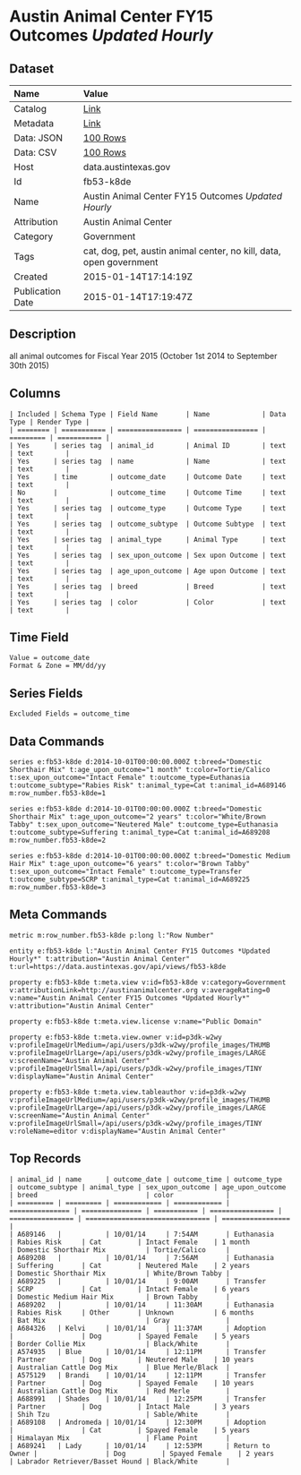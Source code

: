 # Austin Animal Center FY15 Outcomes *Updated Hourly*

## Dataset

| Name | Value |
| :--- | :---- |
| Catalog | [Link](https://catalog.data.gov/dataset/austin-animal-center-fy15-outcomes-updated-hourly) |
| Metadata | [Link](https://data.austintexas.gov/api/views/fb53-k8de) |
| Data: JSON | [100 Rows](https://data.austintexas.gov/api/views/fb53-k8de/rows.json?max_rows=100) |
| Data: CSV | [100 Rows](https://data.austintexas.gov/api/views/fb53-k8de/rows.csv?max_rows=100) |
| Host | data.austintexas.gov |
| Id | fb53-k8de |
| Name | Austin Animal Center FY15 Outcomes *Updated Hourly* |
| Attribution | Austin Animal Center |
| Category | Government |
| Tags | cat, dog, pet, austin animal center, no kill, data, open government |
| Created | 2015-01-14T17:14:19Z |
| Publication Date | 2015-01-14T17:19:47Z |

## Description

all animal outcomes for Fiscal Year 2015 (October 1st 2014 to September 30th 2015)

## Columns

```ls
| Included | Schema Type | Field Name       | Name             | Data Type | Render Type |
| ======== | =========== | ================ | ================ | ========= | =========== |
| Yes      | series tag  | animal_id        | Animal ID        | text      | text        |
| Yes      | series tag  | name             | Name             | text      | text        |
| Yes      | time        | outcome_date     | Outcome Date     | text      | text        |
| No       |             | outcome_time     | Outcome Time     | text      | text        |
| Yes      | series tag  | outcome_type     | Outcome Type     | text      | text        |
| Yes      | series tag  | outcome_subtype  | Outcome Subtype  | text      | text        |
| Yes      | series tag  | animal_type      | Animal Type      | text      | text        |
| Yes      | series tag  | sex_upon_outcome | Sex upon Outcome | text      | text        |
| Yes      | series tag  | age_upon_outcome | Age upon Outcome | text      | text        |
| Yes      | series tag  | breed            | Breed            | text      | text        |
| Yes      | series tag  | color            | Color            | text      | text        |
```

## Time Field

```ls
Value = outcome_date
Format & Zone = MM/dd/yy
```

## Series Fields

```ls
Excluded Fields = outcome_time
```

## Data Commands

```ls
series e:fb53-k8de d:2014-10-01T00:00:00.000Z t:breed="Domestic Shorthair Mix" t:age_upon_outcome="1 month" t:color=Tortie/Calico t:sex_upon_outcome="Intact Female" t:outcome_type=Euthanasia t:outcome_subtype="Rabies Risk" t:animal_type=Cat t:animal_id=A689146 m:row_number.fb53-k8de=1

series e:fb53-k8de d:2014-10-01T00:00:00.000Z t:breed="Domestic Shorthair Mix" t:age_upon_outcome="2 years" t:color="White/Brown Tabby" t:sex_upon_outcome="Neutered Male" t:outcome_type=Euthanasia t:outcome_subtype=Suffering t:animal_type=Cat t:animal_id=A689208 m:row_number.fb53-k8de=2

series e:fb53-k8de d:2014-10-01T00:00:00.000Z t:breed="Domestic Medium Hair Mix" t:age_upon_outcome="6 years" t:color="Brown Tabby" t:sex_upon_outcome="Intact Female" t:outcome_type=Transfer t:outcome_subtype=SCRP t:animal_type=Cat t:animal_id=A689225 m:row_number.fb53-k8de=3
```

## Meta Commands

```ls
metric m:row_number.fb53-k8de p:long l:"Row Number"

entity e:fb53-k8de l:"Austin Animal Center FY15 Outcomes *Updated Hourly*" t:attribution="Austin Animal Center" t:url=https://data.austintexas.gov/api/views/fb53-k8de

property e:fb53-k8de t:meta.view v:id=fb53-k8de v:category=Government v:attributionLink=http://austinanimalcenter.org v:averageRating=0 v:name="Austin Animal Center FY15 Outcomes *Updated Hourly*" v:attribution="Austin Animal Center"

property e:fb53-k8de t:meta.view.license v:name="Public Domain"

property e:fb53-k8de t:meta.view.owner v:id=p3dk-w2wy v:profileImageUrlMedium=/api/users/p3dk-w2wy/profile_images/THUMB v:profileImageUrlLarge=/api/users/p3dk-w2wy/profile_images/LARGE v:screenName="Austin Animal Center" v:profileImageUrlSmall=/api/users/p3dk-w2wy/profile_images/TINY v:displayName="Austin Animal Center"

property e:fb53-k8de t:meta.view.tableauthor v:id=p3dk-w2wy v:profileImageUrlMedium=/api/users/p3dk-w2wy/profile_images/THUMB v:profileImageUrlLarge=/api/users/p3dk-w2wy/profile_images/LARGE v:screenName="Austin Animal Center" v:profileImageUrlSmall=/api/users/p3dk-w2wy/profile_images/TINY v:roleName=editor v:displayName="Austin Animal Center"
```

## Top Records

```ls
| animal_id | name      | outcome_date | outcome_time | outcome_type    | outcome_subtype | animal_type | sex_upon_outcome | age_upon_outcome | breed                           | color             | 
| ========= | ========= | ============ | ============ | =============== | =============== | =========== | ================ | ================ | =============================== | ================= | 
| A689146   |           | 10/01/14     | 7:54AM       | Euthanasia      | Rabies Risk     | Cat         | Intact Female    | 1 month          | Domestic Shorthair Mix          | Tortie/Calico     | 
| A689208   |           | 10/01/14     | 7:56AM       | Euthanasia      | Suffering       | Cat         | Neutered Male    | 2 years          | Domestic Shorthair Mix          | White/Brown Tabby | 
| A689225   |           | 10/01/14     | 9:00AM       | Transfer        | SCRP            | Cat         | Intact Female    | 6 years          | Domestic Medium Hair Mix        | Brown Tabby       | 
| A689202   |           | 10/01/14     | 11:30AM      | Euthanasia      | Rabies Risk     | Other       | Unknown          | 6 months         | Bat Mix                         | Gray              | 
| A684326   | Kelvi     | 10/01/14     | 11:37AM      | Adoption        |                 | Dog         | Spayed Female    | 5 years          | Border Collie Mix               | Black/White       | 
| A574935   | Blue      | 10/01/14     | 12:11PM      | Transfer        | Partner         | Dog         | Neutered Male    | 10 years         | Australian Cattle Dog Mix       | Blue Merle/Black  | 
| A575129   | Brandi    | 10/01/14     | 12:11PM      | Transfer        | Partner         | Dog         | Spayed Female    | 10 years         | Australian Cattle Dog Mix       | Red Merle         | 
| A688991   | Shades    | 10/01/14     | 12:25PM      | Transfer        | Partner         | Dog         | Intact Male      | 3 years          | Shih Tzu                        | Sable/White       | 
| A689108   | Andromeda | 10/01/14     | 12:30PM      | Adoption        |                 | Cat         | Spayed Female    | 5 years          | Himalayan Mix                   | Flame Point       | 
| A689241   | Lady      | 10/01/14     | 12:53PM      | Return to Owner |                 | Dog         | Spayed Female    | 2 years          | Labrador Retriever/Basset Hound | Black/White       | 
```